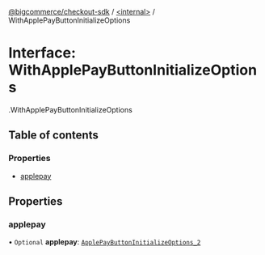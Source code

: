 [@bigcommerce/checkout-sdk](../README.md) / [<internal\>](../modules/internal_.md) / WithApplePayButtonInitializeOptions

# Interface: WithApplePayButtonInitializeOptions

[<internal>](../modules/internal_.md).WithApplePayButtonInitializeOptions

## Table of contents

### Properties

- [applepay](internal_.WithApplePayButtonInitializeOptions.md#applepay)

## Properties

### applepay

• `Optional` **applepay**: [`ApplePayButtonInitializeOptions_2`](internal_.ApplePayButtonInitializeOptions_2.md)
